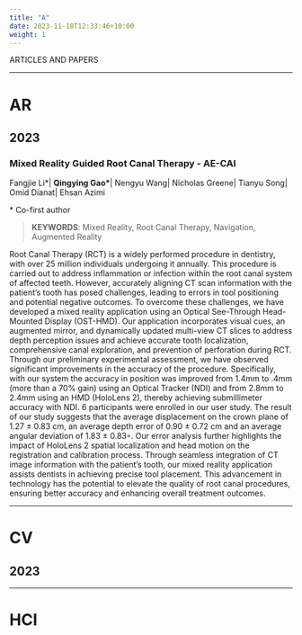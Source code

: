 ```yaml
---
title: "A"
date: 2023-11-18T12:33:46+10:00
weight: 1
---
```


ARTICLES AND PAPERS

****

# AR
## 2023
### Mixed Reality Guided Root Canal Therapy - AE-CAI

Fangjie Li\*| **Qingying Gao\***| Nengyu Wang| Nicholas Greene| Tianyu Song| Omid Dianat| Ehsan Azimi

\* Co-first author 
> **KEYWORDS**: Mixed Reality, Root Canal Therapy, Navigation, Augmented Reality

Root Canal Therapy (RCT) is a widely performed procedure in dentistry, with over 25 million individuals undergoing it annually. This procedure is carried out to address inflammation or infection within the root canal system of affected teeth. However, accurately aligning CT scan information with the patient’s tooth has posed challenges, leading to errors in tool positioning and potential negative outcomes. To overcome these challenges, we have developed a mixed reality application using an Optical See-Through Head-Mounted Display (OST-HMD). Our application incorporates visual cues, an augmented mirror, and dynamically updated multi-view CT slices to address depth perception issues and achieve accurate tooth localization, comprehensive canal exploration, and prevention of perforation during RCT. Through our preliminary experimental assessment, we have observed significant improvements in the accuracy of the
procedure. Specifically, with our system the accuracy in position was improved from 1.4mm to .4mm (more than a 70% gain) using an Optical Tracker (NDI) and from 2.8mm to 2.4mm using an HMD (HoloLens 2), thereby achieving submillimeter accuracy with NDI. 6 participants were enrolled in our user study. The result of our study suggests that the average displacement on the crown plane of 1.27 ± 0.83 cm, an average depth error of 0.90 ± 0.72 cm and an average angular deviation of 1.83 ± 0.83◦. Our error analysis further highlights the impact of HoloLens 2 spatial localization and head motion on the registration and calibration process. Through seamless integration of CT image information with the patient’s tooth, our mixed reality application assists dentists in achieving precise tool placement. This advancement in technology has the potential to elevate the quality of root canal procedures, ensuring better accuracy and enhancing overall treatment outcomes.

****

# CV
## 2023

****

# HCI
